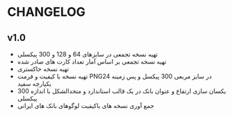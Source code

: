 # CHANGELOG


## v1.0

* تهیه نسخه تجمعی در سایزهای 64 و 128 و 300 پیکسلی
* تهیه نسخه تجمعی بر اساس آمار تعداد کارت های صادر شده
* تهیه نسخه خاکستری
* تهیه نسخه با کیفیت و فرمت PNG24 در سایز مربعی 300 پیکسل و پس زمینه یکپارچه سفید
* یکسان سازی ارتفاع و عنوان بانک در یک قالب استاندارد و متحدالشکل با اندازه 300 پیکسلی
* جمع آوری نسخه های باکیفیت لوگوهای بانک های ایرانی


